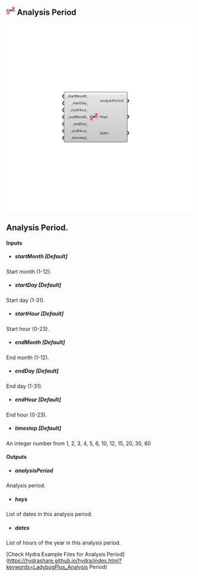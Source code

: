 ## ![](../../images/icons/Analysis_Period.png) Analysis Period

![](../../images/components/Analysis_Period.png)

Analysis Period.
 -

#### Inputs
* ##### startMonth [Default]
Start month (1-12).
* ##### startDay [Default]
Start day (1-31).
* ##### startHour [Default]
Start hour (0-23).
* ##### endMonth [Default]
End month (1-12).
* ##### endDay [Default]
End day (1-31).
* ##### endHour [Default]
End hour (0-23).
* ##### timestep [Default]
An integer number from 1, 2, 3, 4, 5, 6, 10, 12, 15, 20, 30, 60

#### Outputs
* ##### analysisPeriod
Analysis period.
* ##### hoys
List of dates in this analysis period.
* ##### dates
List of hours of the year in this analysis period.


[Check Hydra Example Files for Analysis Period](https://hydrashare.github.io/hydra/index.html?keywords=LadybugPlus_Analysis Period)